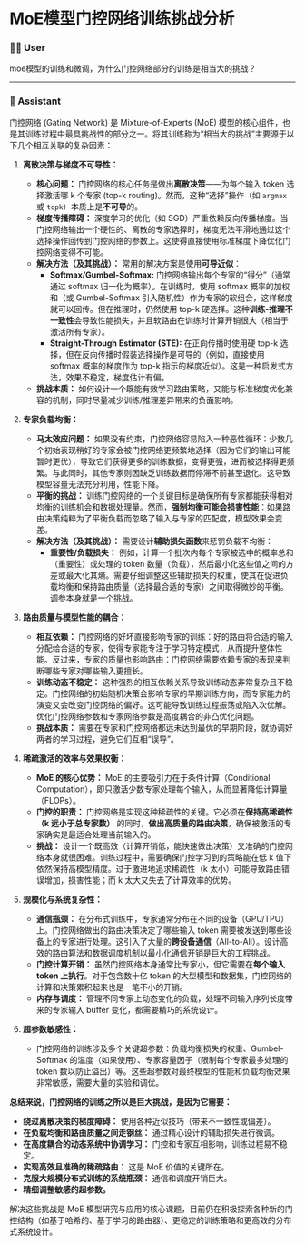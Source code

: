 # MoE模型门控网络训练挑战分析

### 🧑‍💻 User

moe模型的训练和微调，为什么门控网络部分的训练是相当大的挑战？

---

### 🤖 Assistant

门控网络 (Gating Network) 是 Mixture-of-Experts (MoE) 模型的核心组件，也是其训练过程中最具挑战性的部分之一。将其训练称为“相当大的挑战”主要源于以下几个相互关联的复杂因素：

1.  **离散决策与梯度不可导性：**
    *   **核心问题：** 门控网络的核心任务是做出**离散决策**——为每个输入 token 选择激活哪 k 个专家 (top-k routing)。然而，这种“选择”操作（如 `argmax` 或 `topk`）本质上是**不可导**的。
    *   **梯度传播障碍：** 深度学习的优化（如 SGD）严重依赖反向传播梯度。当门控网络输出一个硬性的、离散的专家选择时，梯度无法平滑地通过这个选择操作回传到门控网络的参数上。这使得直接使用标准梯度下降优化门控网络变得不可能。
    *   **解决方法（及其挑战）：** 常用的解决方案是使用**可导近似**：
        *   **Softmax/Gumbel-Softmax:** 门控网络输出每个专家的“得分”（通常通过 softmax 归一化为概率）。在训练时，使用 softmax 概率的加权和（或 Gumbel-Softmax 引入随机性）作为专家的软组合，这样梯度就可以回传。但在推理时，仍然使用 top-k 硬选择。这种**训练-推理不一致性**会导致性能损失，并且软路由在训练时计算开销很大（相当于激活所有专家）。
        *   **Straight-Through Estimator (STE):** 在正向传播时使用硬 top-k 选择，但在反向传播时假装选择操作是可导的（例如，直接使用 softmax 概率的梯度作为 top-k 指示的梯度近似）。这是一种启发式方法，效果不稳定，梯度估计有偏。
    *   **挑战本质：** 如何设计一个既能有效学习路由策略，又能与标准梯度优化兼容的机制，同时尽量减少训练/推理差异带来的负面影响。

2.  **专家负载均衡：**
    *   **马太效应问题：** 如果没有约束，门控网络容易陷入一种恶性循环：少数几个初始表现稍好的专家会被门控网络更频繁地选择（因为它们的输出可能暂时更优），导致它们获得更多的训练数据，变得更强，进而被选择得更频繁。与此同时，其他专家则因缺乏训练数据而停滞不前甚至退化。这导致模型容量无法充分利用，性能下降。
    *   **平衡的挑战：** 训练门控网络的一个关键目标是确保所有专家都能获得相对均衡的训练机会和数据处理量。然而，**强制均衡可能会损害性能**：如果路由决策纯粹为了平衡负载而忽略了输入与专家的匹配度，模型效果会变差。
    *   **解决方法（及其挑战）：** 需要设计**辅助损失函数**来惩罚负载不均衡：
        *   **重要性/负载损失：** 例如，计算一个批次内每个专家被选中的概率总和（重要性）或处理的 token 数量（负载），然后最小化这些值之间的方差或最大化其熵。需要仔细调整这些辅助损失的权重，使其在促进负载均衡和保持路由质量（选择最合适的专家）之间取得微妙的平衡。调参本身就是一个挑战。

3.  **路由质量与模型性能的耦合：**
    *   **相互依赖：** 门控网络的好坏直接影响专家的训练：好的路由将合适的输入分配给合适的专家，使得专家能专注于学习特定模式，从而提升整体性能。反过来，专家的质量也影响路由：门控网络需要依赖专家的表现来判断哪些专家对哪些输入更擅长。
    *   **训练动态不稳定：** 这种强烈的相互依赖关系导致训练动态非常复杂且不稳定。门控网络的初始随机决策会影响专家的早期训练方向，而专家能力的演变又会改变门控网络的偏好。这可能导致训练过程振荡或陷入次优解。优化门控网络参数和专家网络参数是高度耦合的非凸优化问题。
    *   **挑战本质：** 需要在专家和门控网络都远未达到最优的早期阶段，就协调好两者的学习过程，避免它们互相“误导”。

4.  **稀疏激活的效率与效果权衡：**
    *   **MoE 的核心优势：** MoE 的主要吸引力在于条件计算（Conditional Computation），即只激活少数专家处理每个输入，从而显著降低计算量（FLOPs）。
    *   **门控的职责：** 门控网络是实现这种稀疏性的关键。它必须在**保持高稀疏性（k 远小于总专家数）** 的同时，**做出高质量的路由决策**，确保被激活的专家确实是最适合处理当前输入的。
    *   **挑战：** 设计一个既高效（计算开销低，能快速做出决策）又准确的门控网络本身就很困难。训练过程中，需要确保门控学习到的策略能在低 k 值下依然保持高模型精度。过于激进地追求稀疏性（k 太小）可能导致路由错误增加，损害性能；而 k 太大又失去了计算效率的优势。

5.  **规模化与系统复杂性：**
    *   **通信瓶颈：** 在分布式训练中，专家通常分布在不同的设备（GPU/TPU）上。门控网络做出的路由决策决定了哪些输入 token 需要被发送到哪些设备上的专家进行处理。这引入了大量的**跨设备通信**（All-to-All）。设计高效的路由算法和数据调度机制以最小化通信开销是巨大的工程挑战。
    *   **门控计算开销：** 虽然门控网络本身通常比专家小，但它需要在**每个输入 token 上执行**。对于包含数十亿 token 的大型模型和数据集，门控网络的计算和决策累积起来也是一笔不小的开销。
    *   **内存与调度：** 管理不同专家上动态变化的负载，处理不同输入序列长度带来的专家输入 buffer 变化，都需要精巧的系统设计。

6.  **超参数敏感性：**
    *   门控网络的训练涉及多个关键超参数：负载均衡损失的权重、Gumbel-Softmax 的温度（如果使用）、专家容量因子（限制每个专家最多处理的 token 数以防止溢出）等。这些超参数对最终模型的性能和负载均衡效果非常敏感，需要大量的实验和调优。

**总结来说，门控网络的训练之所以是巨大挑战，是因为它需要：**

*   **绕过离散决策的梯度障碍：** 使用各种近似技巧（带来不一致性或偏差）。
*   **在负载均衡和路由质量之间走钢丝：** 通过精心设计的辅助损失进行微调。
*   **在高度耦合的动态系统中协调学习：** 门控和专家互相影响，训练过程易不稳定。
*   **实现高效且准确的稀疏路由：** 这是 MoE 价值的关键所在。
*   **克服大规模分布式训练的系统瓶颈：** 通信和调度开销巨大。
*   **精细调整敏感的超参数。**

解决这些挑战是 MoE 模型研究与应用的核心课题，目前仍在积极探索各种新的门控结构（如基于哈希的、基于学习的路由器）、更稳定的训练策略和更高效的分布式系统设计。